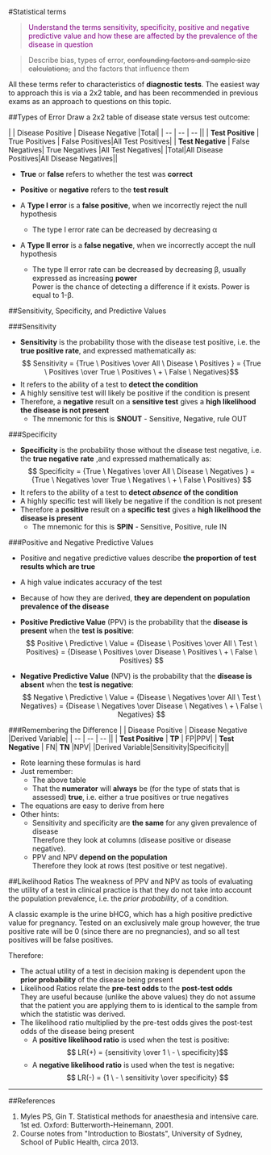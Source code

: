 #Statistical terms

> <p style="color:purple";>Understand the terms sensitivity, specificity, positive and negative predictive value and how these are affected by the prevalence of the disease in question</p>

<!--></!-->

>Describe bias, types of error, ~~confounding factors and sample size calculations,~~ and the factors that influence them

All these terms refer to characteristics of **diagnostic tests**. The easiest way to approach this is via a 2x2 table, and has been recommended in previous exams as an approach to questions on this topic. 

##Types of Error
Draw a 2x2 table of disease state versus test outcome:

|  | Disease  Positive | Disease Negative |Total|
| -- | -- | -- ||
| **Test Positive** | True Positives | False Positives|All Test Positives|
| **Test Negative** | False Negatives| True Negatives |All Test Negatives|
|Total|All Disease Positives|All Disease Negatives||

* **True** or **false** refers to whether the test was **correct**
* **Positive** or **negative** refers to the **test result**


* A **Type I error** is a **false positive**, when we incorrectly reject the null hypothesis  
  * The type I error rate can be decreased by decreasing α
* A **Type II error** is a **false negative**, when we incorrectly accept the null hypothesis
  * The type II error rate can be decreased by decreasing β, usually expressed as increasing **power**  
  Power is the chance of detecting a difference if it exists. Power is equal to 1-β. 

##Sensitivity, Specificity, and Predictive Values


###Sensitivity
* **Sensitivity** is the probability those with the disease test positive, i.e. the **true positive rate**, and expressed mathematically as:  
$$ Sensitivity = {True \ Positives \over All \ Disease \ Positives } = {True \ Positives \over True \ Positives \ + \ False \ Negatives}$$
* It refers to the ability of a test to **detect the condition**  
* A highly sensitive test will likely be positive if the condition is present
* Therefore, a **negative** result on a **sensitive test** gives a **high likelihood the disease is not present**
  * The mnemonic for this is **SNOUT** - Sensitive, Negative, rule OUT



###Specificity
* **Specificity** is the probability those without the disease test negative, i.e. the **true negative rate** ,and expressed mathematically as:  
$$ Specificity = {True \ Negatives \over All \ Disease \ Negatives } = {True \ Negatives \over True \ Negatives \ + \ False \ Positives} $$
* It refers to the ability of a test to **detect *absence* of the condition**  
* A highly specific test will likely be negative if the condition is not present
* Therefore a **positive** result on a **specific test** gives a **high likelihood the disease is present**
  * The mnemonic for this is **SPIN** - Sensitive, Positive, rule IN


###Positive and Negative Predictive Values
* Positive and negative predictive values describe **the proportion of test results which are true**
* A high value indicates accuracy of the test
* Because of how they are derived, **they are dependent on population prevalence of the disease**


* **Positive Predictive Value** (PPV) is the probability that the **disease is present** when the **test is positive**:  
$$ Positive \ Predictive \  Value = {Disease \ Positives \over All \ Test \ Positives} = {Disease \ Positives \over Disease \ Positives \ + \ False \ Positives} $$


* **Negative Predictive Value** (NPV) is the probability that the **disease is absent** when the **test is negative**:  
$$ Negative \ Predictive \ Value = {Disease \ Negatives \over All \ Test \ Negatives} = {Disease \ Negatives \over Disease \ Negatives \ + \ False \ Negatives} $$

###Remembering the Difference
|  | Disease  Positive | Disease Negative |Derived Variable|
| -- | -- | -- ||
| **Test Positive** | **TP** | FP|PPV|
| **Test Negative** | FN| **TN** |NPV|
|Derived Variable|Sensitivity|Specificity||

* Rote learning these formulas is hard
* Just remember:
  * The above table
  * That the **numerator** will **always** be (for the type of stats that is assessed) **true**, i.e. either a true positives or true negatives
* The equations are easy to derive from here
* Other hints:
  * Sensitivity and specificity are **the same** for any given prevalence of disease  
  Therefore they look at columns (disease positive or disease negative).
  * PPV and NPV **depend on the population**  
  Therefore they look at rows (test positive or test negative).

##Likelihood Ratios
The weakness of PPV and NPV as tools of evaluating the utility of a test in clinical practice is that they do not take into account the population prevalence, i.e. the *prior probability*, of a condition.

A classic example is the urine bHCG, which has a high positive predictive value for pregnancy. Tested on an exclusively male group however, the true positive rate will be 0 (since there are no pregnancies), and so all test positives will be false positives.

Therefore:
* The actual utility of a test in decision making is dependent upon the **prior probability** of the disease being present
* Likelihood Ratios relate the **pre-test odds** to the **post-test odds**  
They are useful because (unlike the above values) they do not assume that the patient you are applying them to is identical to the sample from which the statistic was derived.
* The likelihood ratio multiplied by the pre-test odds gives the post-test odds of the disease being present
  * A **positive likelihood ratio** is used when the test is positive:  
  $$ LR(+) = {sensitivity \over 1 \ - \ specificity}$$
  * A **negative likelihood ratio** is used when the test is negative:  
  $$ LR(-) = {1 \ - \ sensitivity \over specificity} $$

---

##References  
1. Myles PS, Gin T. Statistical methods for anaesthesia and intensive care. 1st ed. Oxford: Butterworth-Heinemann, 2001.
2. Course notes from "Introduction to Biostats", University of Sydney, School of Public Health, circa 2013.